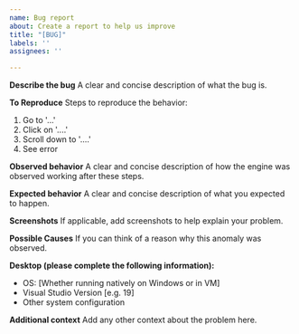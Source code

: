 ```yaml
---
name: Bug report
about: Create a report to help us improve
title: "[BUG]"
labels: ''
assignees: ''

---
```


**Describe the bug**
A clear and concise description of what the bug is.

**To Reproduce**
Steps to reproduce the behavior:
1. Go to '...'
2. Click on '....'
3. Scroll down to '....'
4. See error

**Observed behavior**
A clear and concise description of how the engine was observed working after these steps.

**Expected behavior**
A clear and concise description of what you expected to happen.

**Screenshots**
If applicable, add screenshots to help explain your problem.

**Possible Causes**
If you can think of a reason why this anomaly was observed.

**Desktop (please complete the following information):**
 - OS: [Whether running natively on Windows or in VM]
 - Visual Studio Version [e.g. 19]
 - Other system configuration


**Additional context**
Add any other context about the problem here.
